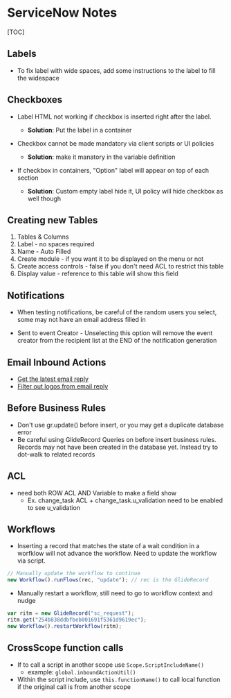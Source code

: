 # ServiceNow Notes

[TOC]

## Labels

- To fix label with wide spaces, add some instructions to the label to fill the widespace

## Checkboxes

- Label HTML not working if checkbox is inserted right after the label.

  - **Solution**: Put the label in a container

- Checkbox cannot be made mandatory via client scripts or UI policies

  - **Solution**: make it manatory in the variable definition

- If checkbox in containers, "Option" label will appear on top of each section
  - **Solution**: Custom empty label hide it, UI policy will hide checkbox as well though

## Creating new Tables

1. Tables & Columns
2. Label - no spaces required
3. Name - Auto Filled
4. Create module - if you want it to be displayed on the menu or not
5. Create access controls - false if you don't need ACL to restrict this table
6. Display value - reference to this table will show this field

## Notifications

- When testing notifications, be careful of the random users you select, some may not have an email address filled in

- Sent to event Creator - Unselecting this option will remove the event creator from the recipient list at the END of the notification generation

## Email Inbound Actions

- [Get the latest email reply](https://glassputan.wordpress.com/2012/03/08/managing-email-replies/)
- [Filter out logos from email reply](https://community.servicenow.com/community?id=community_question&sys_id=414a47a9db5cdbc01dcaf3231f9619f3)

## Before Business Rules

- Don't use gr.update() before insert, or you may get a duplicate database error
- Be careful using GlideRecord Queries on before insert business rules. Records may not have been created in the database yet. Instead try to dot-walk to related records

## ACL

- need both ROW ACL AND Variable to make a field show
  - Ex. change_task ACL + change_task.u_validation need to be enabled to see u_validation

## Workflows

- Inserting a record that matches the state of a wait condition in a worfklow will not advance the workflow. Need to update the workflow via script.

```javascript
// Manually update the workflow to continue
new Workflow().runFlows(rec, "update"); // rec is the GlideRecord
```

- Manually restart a workflow, still need to go to workflow context and nudge

```javascript
var ritm = new GlideRecord("sc_request");
ritm.get("254b838ddbfbeb001691f5361d9619ec");
new Workflow().restartWorkflow(ritm);
```

## CrossScope function calls

- If to call a script in another scope use `Scope.ScriptIncludeName()`
  - example: `global.inboundActionUtil()`
- Within the script include, use `this.functionName()` to call local function if the original call is from another scope
